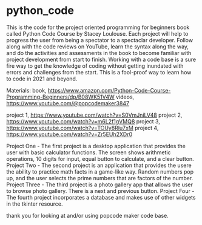 # python_code
This is the code for the project oriented programming for beginners book called Python Code Course by Stacey Loulouse. Each project will help to progress the user from being a spectator to a spectaclar developer. Follow along with the code reviews on YouTube, learn the syntax along the way,  and do the activities and assessments in the book to become familiar with project development from start to finish. Working with a code base is a sure fire way to get the knowledge of coding without getting inundated with errors and challenges from the start. This is a fool-proof way to learn how to code in 2021 and beyond.

Materials:
book, https://www.amazon.com/Python-Code-Course-Programming-Beginners/dp/B08WK51V4W
videos, https://www.youtube.com/@popcodemaker3847

project 1, https://www.youtube.com/watch?v=S0VmJniLV48
project 2, https://www.youtube.com/watch?v=m6L2f1gVMQ8
project 3, https://www.youtube.com/watch?v=TOUy8Rlu7xM
project 4, https://www.youtube.com/watch?v=Zr5EUh2XDr0

Project One - The first project is a desktop application that provides the user with basic calculator functions. The screen shows arithmetic operations, 10 digits for input, equal button to calculate, and a clear button.
Project Two - The second project is an application that provides the usere the ability to practice math facts in a game-like way. Random numbers pop up, and the user selects the prime numbers that are factors of the number. 
Project Three - The third project is a photo gallery app that allows the user to browse photo gallery. There is a next and previous button.
Project Four - The fourth project incorporates a database and makes use of other widgets in the tkinter resource.

thank you for looking at and/or using popcode maker code base.
